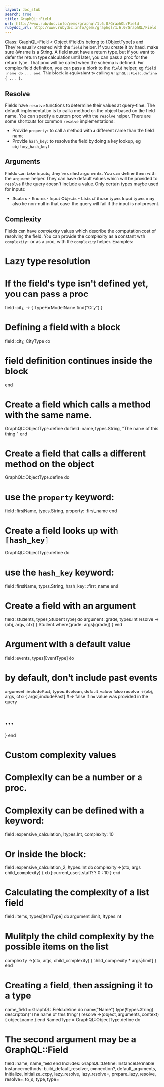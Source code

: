```yaml
---
layout: doc_stub
search: true
title: GraphQL::Field
url: http://www.rubydoc.info/gems/graphql/1.6.0/GraphQL/Field
rubydoc_url: http://www.rubydoc.info/gems/graphql/1.6.0/GraphQL/Field
---
```


Class: GraphQL::Field < Object
{Field}s belong to {ObjectType}s and  They're usually created with
the `field` helper. If you create it by hand, make sure {#name is a
String. 
A field must have a return type, but if you want to defer the return
type calculation until later, you can pass a proc for the return
type. That proc will be called when the schema is defined. 
For complex field definition, you can pass a block to the `field`
helper, eg `field :name do ... end`. This block is equivalent to
calling `GraphQL::Field.define { ... }`. 
## Resolve 
Fields have `resolve` functions to determine their values at
query-time. The default implementation is to call a method on the
object based on the field name. 
You can specify a custom proc with the `resolve` helper. 
There are some shortcuts for common `resolve` implementations:
- Provide `property:` to call a method with a different name than
the field name
- Provide `hash_key:` to resolve the field by doing a key lookup,
eg `obj[:my_hash_key]`
## Arguments 
Fields can take inputs; they're called arguments. You can define
them with the `argument` helper. 
They can have default values which will be provided to `resolve` if
the query doesn't include a value. 
Only certain types maybe used for inputs: 
- Scalars - Enums - Input Objects - Lists of those types 
Input types may also be non-null   in that case, the query will
fail if the input is not present. 
## Complexity 
Fields can have _complexity_ values which describe the computation
cost of resolving the field. You can provide the complexity as a
constant with `complexity:` or as a proc, with the `complexity`
helper. 
Examples:
# Lazy type resolution
# If the field's type isn't defined yet, you can pass a proc
field :city, -> { TypeForModelName.find("City") }
# Defining a field with a block
field :city, CityType do
# field definition continues inside the block
end
# Create a field which calls a method with the same name.
GraphQL::ObjectType.define do
field :name, types.String, "The name of this thing "
end
# Create a field that calls a different method on the object
GraphQL::ObjectType.define do
# use the `property` keyword:
field :firstName, types.String, property: :first_name
end
# Create a field looks up with `[hash_key]`
GraphQL::ObjectType.define do
# use the `hash_key` keyword:
field :firstName, types.String, hash_key: :first_name
end
# Create a field with an argument
field :students, types[StudentType] do
argument :grade, types.Int
resolve ->(obj, args, ctx) {
Student.where(grade: args[:grade])
}
end
# Argument with a default value
field :events, types[EventType] do
# by default, don't include past events
argument :includePast, types.Boolean, default_value: false
resolve ->(obj, args, ctx) {
args[:includePast] # => false if no value was provided in the query
# ...
}
end
# Custom complexity values
# Complexity can be a number or a proc.
# Complexity can be defined with a keyword:
field :expensive_calculation, !types.Int, complexity: 10
# Or inside the block:
field :expensive_calculation_2, !types.Int do
complexity ->(ctx, args, child_complexity) { ctx[:current_user].staff? ? 0 : 10 }
end
# Calculating the complexity of a list field
field :items, types[ItemType] do
argument :limit, !types.Int
# Mulitply the child complexity by the possible items on the list
complexity ->(ctx, args, child_complexity) { child_complexity * args[:limit] }
end
# Creating a field, then assigning it to a type
name_field = GraphQL::Field.define do
name("Name")
type(!types.String)
description("The name of this thing")
resolve ->(object, arguments, context) { object.name }
end
NamedType = GraphQL::ObjectType.define do
# The second argument may be a GraphQL::Field
field :name, name_field
end
Includes:
GraphQL::Define::InstanceDefinable
Instance methods:
build_default_resolver, connection?, default_arguments, initialize,
initialize_copy, lazy_resolve, lazy_resolve=, prepare_lazy, resolve,
resolve=, to_s, type, type=

